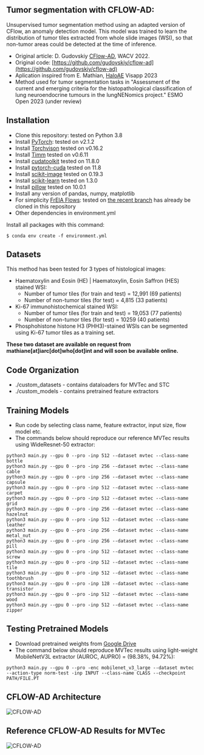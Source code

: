 ## Tumor segmentation with CFLOW-AD: 
Unsupervised tumor segmentation method using an adapted version of CFlow, an anomaly detection model.
This model was trained to learn the distribution of tumor tiles extracted from whole slide images (WSI), so that non-tumor areas could be detected at the time of inference.

- Original article: D. Gudovskiy [CFlow-AD](https://openaccess.thecvf.com/content/WACV2022/papers/Gudovskiy_CFLOW-AD_Real-Time_Unsupervised_Anomaly_Detection_With_Localization_via_Conditional_Normalizing_WACV_2022_paper.pdf), WACV 2022.
- Original code: [https://github.com/gudovskiy/cflow-ad](https://github.com/gudovskiy/cflow-ad)
- Aplication inspired from E. Mathian, [HaloAE](https://www.scitepress.org/PublishedPapers/2023/118659/118659.pdf) Visapp 2023 
- Method used for tumor segmentation tasks in "Assessment of the current and emerging criteria for the histopathological classification of lung neuroendocrine tumours in the lungNENomics project." ESMO Open 2023 (under review)

## Installation
- Clone this repository: tested on Python 3.8
- Install [PyTorch](http://pytorch.org/): tested on v2.1.2
- Install [Torchvison](https://pytorch.org/vision/stable/index.html) tested on v0.16.2
- Install [Timm](https://timm.fast.ai/) tested on v0.6.11
- Install [cudatoolkit](https://developer.nvidia.com/cuda-toolkit) tested on 11.8.0
- Install [pytorch-cuda](https://pytorch.org/get-started/locally/) tested on 11.8
- Install [scikit-image](https://scikit-image.org/) tested on 0.19.3
- Install [scikit-learn](https://scikit-learn.org/stable/) tested on 1.3.0
- Install [pillow](https://pillow.readthedocs.io/en/stable/)  tested on 10.0.1
- Install any version of pandas, numpy, matplotlib
- For simplicity [FrEIA Flows](https://github.com/VLL-HD/FrEIA): tested on [the recent branch](https://github.com/VLL-HD/FrEIA/tree/4e0c6ab42b26ec6e41b1ee2abb1a8b6562752b00) has already be cloned in this repository
- Other dependencies in environment.yml

Install all packages with this command:
```
$ conda env create -f environment.yml
```

## Datasets
This method has been tested for 3 types of histological images:
+ Haematoxylin and Eosin (HE) | Haematoxylin, Eosin Saffron (HES) stained WSI:
    + Number of tumor tiles (for train and test) = 12,991 (69 patients)
    + Number of non-tumor tiles (for test) = 4,815 (33 patients)
+ Ki-67 immunohistochemical stained WSI:
    + Number of tumor tiles (for train and test) = 19,053 (77 patients)
    + Number of non-tumor tiles (for test) = 10259 (40 patients)
+ Phosphohistone histone H3 (PHH3)-stained WSIs can be segmented using Ki-67 tumor tiles as a training set.

**These two dataset are available on request from mathiane[at]iarc[dot]who[dot]int and will soon be available online.**

## Code Organization
- ./custom_datasets - contains dataloaders for MVTec and STC
- ./custom_models - contains pretrained feature extractors

## Training Models
- Run code by selecting class name, feature extractor, input size, flow model etc.
- The commands below should reproduce our reference MVTec results using WideResnet-50 extractor:
```
python3 main.py --gpu 0 --pro -inp 512 --dataset mvtec --class-name bottle
python3 main.py --gpu 0 --pro -inp 256 --dataset mvtec --class-name cable
python3 main.py --gpu 0 --pro -inp 256 --dataset mvtec --class-name capsule
python3 main.py --gpu 0 --pro -inp 512 --dataset mvtec --class-name carpet
python3 main.py --gpu 0 --pro -inp 512 --dataset mvtec --class-name grid
python3 main.py --gpu 0 --pro -inp 256 --dataset mvtec --class-name hazelnut
python3 main.py --gpu 0 --pro -inp 512 --dataset mvtec --class-name leather
python3 main.py --gpu 0 --pro -inp 256 --dataset mvtec --class-name metal_nut
python3 main.py --gpu 0 --pro -inp 256 --dataset mvtec --class-name pill
python3 main.py --gpu 0 --pro -inp 512 --dataset mvtec --class-name screw
python3 main.py --gpu 0 --pro -inp 512 --dataset mvtec --class-name tile
python3 main.py --gpu 0 --pro -inp 512 --dataset mvtec --class-name toothbrush
python3 main.py --gpu 0 --pro -inp 128 --dataset mvtec --class-name transistor
python3 main.py --gpu 0 --pro -inp 512 --dataset mvtec --class-name wood
python3 main.py --gpu 0 --pro -inp 512 --dataset mvtec --class-name zipper
```

## Testing Pretrained Models
- Download pretrained weights from [Google Drive](https://drive.google.com/drive/folders/1u_DupllCxl1yWvKjf_T6HMPnBoV7cV7o?usp=sharing)
- The command below should reproduce MVTec results using light-weight MobileNetV3L extractor (AUROC, AUPRO) = (98.38%, 94.72%):
```
python3 main.py --gpu 0 --pro -enc mobilenet_v3_large --dataset mvtec --action-type norm-test -inp INPUT --class-name CLASS --checkpoint PATH/FILE.PT
```

## CFLOW-AD Architecture
![CFLOW-AD](./images/fig-cflow.svg)

## Reference CFLOW-AD Results for MVTec
![CFLOW-AD](./images/fig-table.svg)
